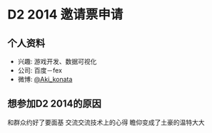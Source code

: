 # D2 2014 邀请票申请

## 个人资料

- 兴趣: 游戏开发、数据可视化
- 公司: 百度－fex
- 微博: [@Aki_konata](http://weibo.com/1698334494/)

## 想参加D2 2014的原因

和群众约好了要面基
交流交流技术上的心得
瞻仰变成了土豪的温特大大
